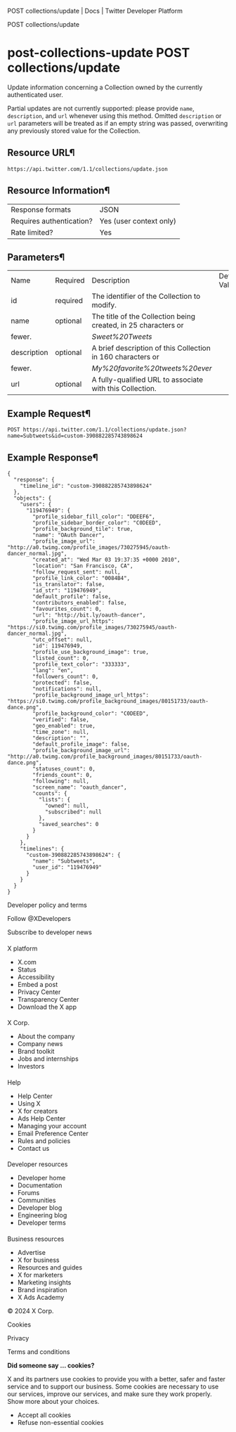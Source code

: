 
POST collections/update | Docs | Twitter Developer Platform 

POST collections/update

post-collections-update
POST collections/update
=======================

Update information concerning a Collection owned by the currently
authenticated user.

Partial updates are not currently supported: please provide
`name`, `description`, and `url`
whenever using this method. Omitted `description` or
`url` parameters will be treated as if an empty string was
passed, overwriting any previously stored value for the Collection.

Resource URL¶
-------------

`https://api.twitter.com/1.1/collections/update.json`

Resource Information¶
---------------------

|  |  |
| --- | --- |
| Response formats | JSON |
| Requires authentication? | Yes (user context only) |
| Rate limited? | Yes |

Parameters¶
-----------

|  |  |  |  |  |
| --- | --- | --- | --- | --- |
| Name | Required | Description | Default Value | Example |
| id | required | The identifier of the Collection to modify. |  | *custom-388061495298244609* |
| name | optional | The title of the Collection being created, in 25 characters or
fewer. |  | *Sweet%20Tweets* |
| description | optional | A brief description of this Collection in 160 characters or
fewer. |  | *My%20favorite%20tweets%20ever* |
| url | optional | A fully-qualified URL to associate with this Collection. |  | `https%3A%2F%2Fexample.com%2F` |

Example Request¶
----------------

`POST https://api.twitter.com/1.1/collections/update.json?name=Subtweets&id=custom-390882285743898624`

Example Response¶
-----------------

```
{
  "response": {
    "timeline_id": "custom-390882285743898624"
  },
  "objects": {
    "users": {
      "119476949": {
        "profile_sidebar_fill_color": "DDEEF6",
        "profile_sidebar_border_color": "C0DEED",
        "profile_background_tile": true,
        "name": "OAuth Dancer",
        "profile_image_url": "http://a0.twimg.com/profile_images/730275945/oauth-dancer_normal.jpg",
        "created_at": "Wed Mar 03 19:37:35 +0000 2010",
        "location": "San Francisco, CA",
        "follow_request_sent": null,
        "profile_link_color": "0084B4",
        "is_translator": false,
        "id_str": "119476949",
        "default_profile": false,
        "contributors_enabled": false,
        "favourites_count": 0,
        "url": "http://bit.ly/oauth-dancer",
        "profile_image_url_https": "https://si0.twimg.com/profile_images/730275945/oauth-dancer_normal.jpg",
        "utc_offset": null,
        "id": 119476949,
        "profile_use_background_image": true,
        "listed_count": 0,
        "profile_text_color": "333333",
        "lang": "en",
        "followers_count": 0,
        "protected": false,
        "notifications": null,
        "profile_background_image_url_https": "https://si0.twimg.com/profile_background_images/80151733/oauth-dance.png",
        "profile_background_color": "C0DEED",
        "verified": false,
        "geo_enabled": true,
        "time_zone": null,
        "description": "",
        "default_profile_image": false,
        "profile_background_image_url": "http://a0.twimg.com/profile_background_images/80151733/oauth-dance.png",
        "statuses_count": 0,
        "friends_count": 0,
        "following": null,
        "screen_name": "oauth_dancer",
        "counts": {
          "lists": {
            "owned": null,
            "subscribed": null
          },
          "saved_searches": 0
        }
      }
    },
    "timelines": {
      "custom-390882285743898624": {
        "name": "Subtweets",
        "user_id": "119476949"
      }
    }
  }
}
```

Developer policy and terms

Follow @XDevelopers

Subscribe to developer news

#### 
 X platform

* X.com
* Status
* Accessibility
* Embed a post
* Privacy Center
* Transparency Center
* Download the X app

#### 
 X Corp.

* About the company
* Company news
* Brand toolkit
* Jobs and internships
* Investors

#### 
 Help

* Help Center
* Using X
* X for creators
* Ads Help Center
* Managing your account
* Email Preference Center
* Rules and policies
* Contact us

#### 
 Developer resources

* Developer home
* Documentation
* Forums
* Communities
* Developer blog
* Engineering blog
* Developer terms

#### 
 Business resources

* Advertise
* X for business
* Resources and guides
* X for marketers
* Marketing insights
* Brand inspiration
* X Ads Academy

 © 2024 X Corp.

Cookies

Privacy

Terms and conditions

**Did someone say … cookies?**  

 X and its partners use cookies to provide you with a better, safer and
 faster service and to support our business. Some cookies are necessary to use
 our services, improve our services, and make sure they work properly.
 Show more about your choices.

* Accept all cookies
* Refuse non-essential cookies